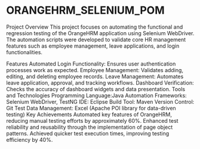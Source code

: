 # ORANGEHRM_SELENIUM_POM
Project Overview This project focuses on automating the functional and regression testing of the OrangeHRM application using Selenium WebDriver. The automation scripts were developed to validate core HR management features such as employee management, leave applications, and login functionalities.

Features Automated Login Functionality: Ensures user authentication processes work as expected. Employee Management: Validates adding, editing, and deleting employee records. Leave Management: Automates leave application, approval, and tracking workflows. Dashboard Verification: Checks the accuracy of dashboard widgets and data presentation. Tools and Technologies Programming Language:Java Automation Frameworks: Selenium WebDriver, TestNG IDE: Eclipse Build Tool: Maven Version Control: Git Test Data Management: Excel (Apache POI library for data-driven testing) Key Achievements Automated key features of OrangeHRM, reducing manual testing efforts by approximately 60%. Enhanced test reliability and reusability through the implementation of page object patterns. Achieved quicker test execution times, improving testing efficiency by 40%.
